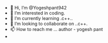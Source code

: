 - 👋 Hi, I’m @Yogeshpant942
- 👀 I’m interested in coding.
- 🌱 I’m currently learning .c++..
- 💞️ I’m looking to collaborate on ..c++.
- 📫 How to reach me ...
author - yogesh pant
- 

<!---
Yogeshpant942/Yogeshpant942 is a ✨ special ✨ repository because its `README.md` (this file) appears on your GitHub profile.
You can click the Preview link to take a look at your changes.
--->
